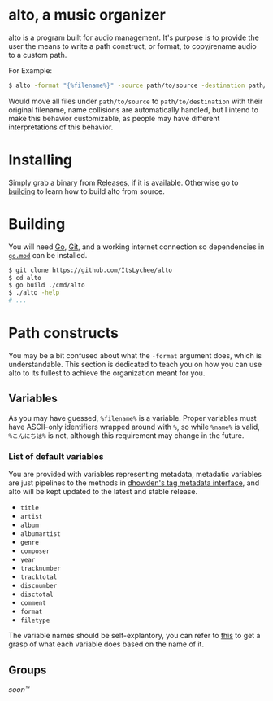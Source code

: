 # alto, a music organizer

alto is a program built for audio management. It's purpose is to provide the user the means to write a 
path construct, or format, to copy/rename audio to a custom path.

For Example:

```bash
$ alto -format "{%filename%}" -source path/to/source -destination path/to/destination -operation rename
```

Would move all files under `path/to/source` to `path/to/destination` with their original filename, name collisions
are automatically handled, but I intend to make this behavior customizable, as people may have different interpretations
of this behavior.

# Installing

Simply grab a binary from [Releases](/releases), if it is available. Otherwise go to [building](#Building) to learn
how to build alto from source.

# Building

You will need [Go](https://golang.org), [Git](https://git-scm.com), and a working internet connection so dependencies
in [`go.mod`](go.mod) can be installed.

```bash
$ git clone https://github.com/ItsLychee/alto
$ cd alto
$ go build ./cmd/alto
$ ./alto -help
# ...
```

# Path constructs

You may be a bit confused about what the `-format` argument does, which is understandable. This 
section is dedicated to teach you on how you can use alto to its fullest to achieve the organization meant 
for you.

## Variables

As you may have guessed, `%filename%` is a variable. Proper variables must have ASCII-only identifiers wrapped around with
`%`, so while `%name%` is valid, `%こんにちは%` is not, although this requirement may change in the future.

### List of default variables

You are provided with variables representing metadata, metadatic variables are just pipelines to the methods
in [dhowden's tag metadata interface](https://pkg.go.dev/github.com/dhowden/tag#Metadata), and alto will be kept
updated to the latest and stable release.


* `title`
* `artist`
* `album`
* `albumartist`
* `genre`
* `composer`
* `year`
* `tracknumber`
* `tracktotal`
* `discnumber`
* `disctotal`
* `comment`
* `format`
* `filetype`

The variable names should be self-explantory, you can refer to [this](https://pkg.go.dev/github.com/dhowden/tag#Metadata) to get a
grasp of what each variable does based on the name of it.

## Groups

*soon:tm:*